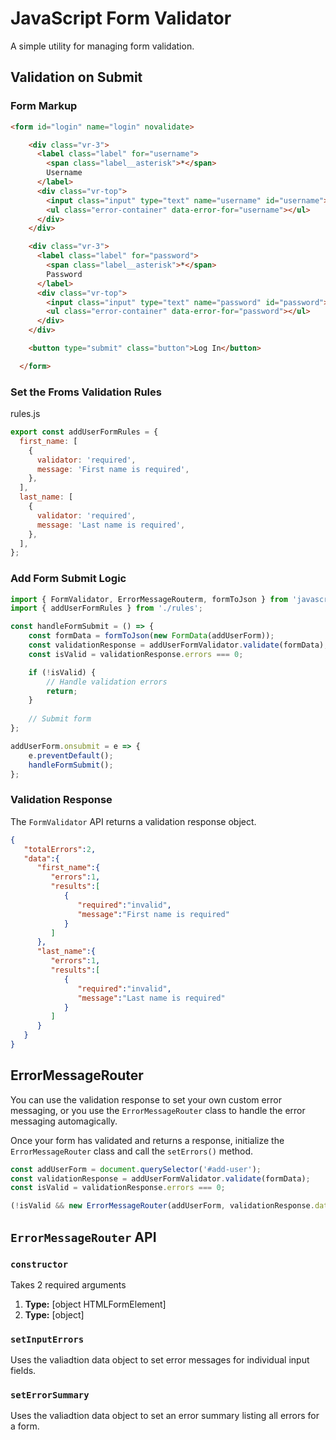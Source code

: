 # JavaScript Form Validator

A simple utility for managing form validation.

## Validation on Submit

### Form Markup

```html
<form id="login" name="login" novalidate>

    <div class="vr-3">
      <label class="label" for="username">
        <span class="label__asterisk">*</span>
        Username
      </label>
      <div class="vr-top">
        <input class="input" type="text" name="username" id="username">
        <ul class="error-container" data-error-for="username"></ul>
      </div>
    </div>

    <div class="vr-3">
      <label class="label" for="password">
        <span class="label__asterisk">*</span>
        Password
      </label>
      <div class="vr-top">
        <input class="input" type="text" name="password" id="password">
        <ul class="error-container" data-error-for="password"></ul>
      </div>
    </div>

    <button type="submit" class="button">Log In</button>

  </form>
```

### Set the Froms Validation Rules

rules.js
```javascript
export const addUserFormRules = {
  first_name: [
    {
      validator: 'required',
      message: 'First name is required',
    },
  ],
  last_name: [
    {
      validator: 'required',
      message: 'Last name is required',
    },
  ],
};
```

### Add Form Submit Logic
```javascript
import { FormValidator, ErrorMessageRouterm, formToJson } from 'javascript-form-validator';
import { addUserFormRules } from './rules';

const handleFormSubmit = () => {
    const formData = formToJson(new FormData(addUserForm));
    const validationResponse = addUserFormValidator.validate(formData);
    const isValid = validationResponse.errors === 0;

    if (!isValid) {
        // Handle validation errors
        return;
    }
    
    // Submit form
};

addUserForm.onsubmit = e => {
    e.preventDefault();
    handleFormSubmit();
};
```

### Validation Response
The `FormValidator` API returns a validation response object. 
```json
{
   "totalErrors":2,
   "data":{
      "first_name":{
         "errors":1,
         "results":[
            {
               "required":"invalid",
               "message":"First name is required"
            }
         ]
      },
      "last_name":{
         "errors":1,
         "results":[
            {
               "required":"invalid",
               "message":"Last name is required"
            }
         ]
      }
   }
}
```

## ErrorMessageRouter
You can use the validation response to set your own custom error messaging, or you use the `ErrorMessageRouter` class to handle the error messaging automagically.

Once your form has validated and returns a response, initialize the `ErrorMessageRouter` class and call the `setErrors()` method. 

```javascript
const addUserForm = document.querySelector('#add-user');
const validationResponse = addUserFormValidator.validate(formData); 
const isValid = validationResponse.errors === 0;

(!isValid && new ErrorMessageRouter(addUserForm, validationResponse.data).setErrors());
```
## `ErrorMessageRouter` API

### `constructor`

Takes 2 required arguments

1. **Type:** [object HTMLFormElement]
2. **Type:** [object]

### `setInputErrors`

Uses the valiadtion data object to set error messages for individual input fields.

### `setErrorSummary`

Uses the valiadtion data object to set an error summary listing all errors for a form.
